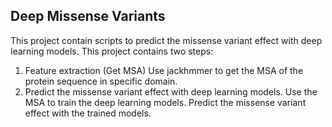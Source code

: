 ## Deep Missense Variants
This project contain scripts to predict the missense variant effect with deep learning models. 
This project contains two steps:
1. Feature extraction (Get MSA)
    Use jackhmmer to get the MSA of the protein sequence in specific domain.
2. Predict the missense variant effect with deep learning models.
    Use the MSA to train the deep learning models.
    Predict the missense variant effect with the trained models.

